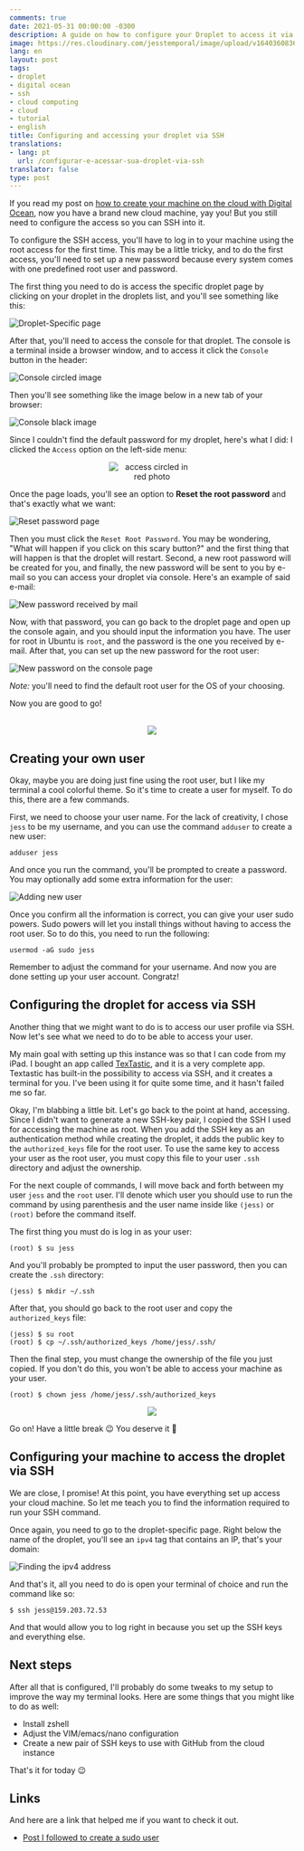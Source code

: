 ```yaml
---
comments: true
date: 2021-05-31 00:00:00 -0300
description: A guide on how to configure your Droplet to access it via SSH
image: https://res.cloudinary.com/jesstemporal/image/upload/v1640360836/covers/tutorial_gfgm5n.png
lang: en
layout: post
tags:
- droplet
- digital ocean
- ssh
- cloud computing
- cloud
- tutorial
- english
title: Configuring and accessing your droplet via SSH
translations:
- lang: pt
  url: /configurar-e-acessar-sua-droplet-via-ssh
translator: false
type: post
---
```


If you read my post on [how to create your machine on the cloud with Digital Ocean](https://jtemporal.com/creating-vm-droplet-digital-ocean/), now you have a brand new cloud machine, yay you! But you still need to configure the access so you can SSH into it.

To configure the SSH access, you'll have to log in to your machine using the root access for the first time. This may be a little tricky, and to do the first access, you'll need to set up a new password because every system comes with one predefined root user and password.

The first thing you need to do is access the specific droplet page by clicking on your droplet in the droplets list, and you'll see something like this:

![Droplet-Specific page](https://i.imgur.com/ncXphkX.jpg)

After that, you'll need to access the console for that droplet. The console is a terminal inside a browser window, and to access it click the `Console` button in the header:

![Console circled image](https://i.imgur.com/myKV9Jy.jpg)

Then you'll see something like the image below in a new tab of your browser:

![Console black image](https://i.imgur.com/t9gNOKU.jpg)

Since I couldn't find the default password for my droplet, here's what I did: I clicked the `Access` option on the left-side menu:

<center>
<img style="max-width:30%;" alt="access circled in red photo" src="https://i.imgur.com/WU01T2H.jpg">
</center>
  
Once the page loads, you'll see an option to **Reset the root password** and that's exactly what we want:

![Reset password page](https://i.imgur.com/xjFOm86.jpg)

Then you must click the `Reset Root Password`. You may be wondering, "What will happen if you click on this scary button?" and the first thing that will happen is that the droplet will restart. Second, a new root password will be created for you, and finally, the new password will be sent to you by e-mail so you can access your droplet via console. Here's an example of said e-mail:

![New password received by mail](https://i.imgur.com/WJEvlXV.jpg)

Now, with that password, you can go back to the droplet page and open up the console again, and you should input the information you have. The user for root in Ubuntu is `root`, and the password is the one you received by e-mail. After that, you can set up the new password for the root user:

![New password on the console page](https://i.imgur.com/U6Tuuj0.jpg)

_Note:_ you'll need to find the default root user for the OS of your choosing.

Now you are good to go!

<br>
<center>
    <img src="https://media.giphy.com/media/JykvbWfXtAHSM/source.mp4">
</center> 

## Creating your own user

Okay, maybe you are doing just fine using the root user, but I like my terminal a cool colorful theme. So it's time to create a user for myself. To do this, there are a few commands.

First, we need to choose your user name. For the lack of creativity, I chose `jess` to be my username, and you can use the command `adduser` to create a new user:

```console
adduser jess
```

And once you run the command, you'll be prompted to create a password. You may optionally add some extra information for the user:

![Adding new user](https://i.imgur.com/xtBv9p7.jpg)

Once you confirm all the information is correct, you can give your user sudo powers. Sudo powers will let you install things without having to access the root user. So to do this, you need to run the following:

```console
usermod -aG sudo jess
```

Remember to adjust the command for your username. And now you are done setting up your user account. Congratz! 

## Configuring the droplet for access via SSH

Another thing that we might want to do is to access our user profile via SSH. Now let's see what we need to do to be able to access your user.

My main goal with setting up this instance was so that I can code from my iPad. I bought an app called [TexTastic](https://www.textasticapp.com), and it is a very complete app. Textastic has built-in the possibility to access via SSH, and it creates a terminal for you. I've been using it for quite some time, and it hasn't failed me so far. 

Okay, I'm blabbing a little bit. Let's go back to the point at hand, accessing. Since I didn't want to generate a new SSH-key pair, I copied the SSH I used for accessing the machine as root. When you add the SSH key as an authentication method while creating the droplet, it adds the public key to the `authorized_keys` file for the root user. To use the same key to access your user as the root user, you must copy this file to your user `.ssh` directory and adjust the ownership. 

For the next couple of commands, I will move back and forth between my user `jess` and the `root` user. I'll denote which user you should use to run the command by using parenthesis and the user name inside like `(jess)` or `(root)` before the command itself.

The first thing you must do is log in as your user:

```console
(root) $ su jess
```

And you'll probably be prompted to input the user password, then you can create the `.ssh` directory:

```console
(jess) $ mkdir ~/.ssh
```

After that, you should go back to the root user and copy the `authorized_keys` file:

```console
(jess) $ su root
(root) $ cp ~/.ssh/authorized_keys /home/jess/.ssh/
```

Then the final step, you must change the ownership of the file you just copied. If you don't do this, you won't be able to access your machine as your user.

```console
(root) $ chown jess /home/jess/.ssh/authorized_keys
```

<center>
    <img src="https://media.giphy.com/media/5hxtIvk6VBzwkVCGN5/giphy.gif">
</center> 

Go on! Have a little break 😉 You deserve it 👏

## Configuring your machine to access the droplet via SSH

We are close, I promise! At this point, you have everything set up access your cloud machine. So let me teach you to find the information required to run your SSH command.

Once again, you need to go to the droplet-specific page. Right below the name of the droplet, you'll see an `ipv4` tag that contains an IP, that's your domain:

![Finding the ipv4 address](https://i.imgur.com/MKBAZlT.jpg)

And that's it, all you need to do is open your terminal of choice and run the command like so:

```console
$ ssh jess@159.203.72.53
```

And that would allow you to log right in because you set up the SSH keys and everything else.

## Next steps

After all that is configured, I'll probably do some tweaks to my setup to improve the way my terminal looks. Here are some things that you might like to do as well:

- Install zshell
- Adjust the VIM/emacs/nano configuration
- Create a new pair of SSH keys to use with GitHub from the cloud instance

That's it for today 😉 

## Links

And here are a link that helped me if you want to check it out.

- [Post I followed to create a sudo user](https://linuxize.com/post/how-to-create-a-sudo-user-on-ubuntu/)